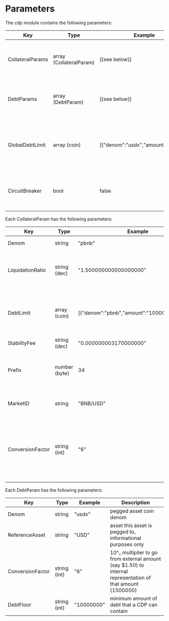 # Parameters

The cdp module contains the following parameters:

| Key              | Type                    | Example                            | Description                                                      |
|------------------|-------------------------|------------------------------------|------------------------------------------------------------------|
| CollateralParams | array (CollateralParam) | [{see below}]                      | array of params for each enabled collateral type                 |
| DebtParams       | array (DebtParam)       | [{see below}]                      | array of params for each enabled pegged asset                    |
| GlobalDebtLimit  | array (coin)            | [{"denom":"usdx","amount":"1000"}] | maximum pegged assets that can be minted across the whole system |
| CircuitBreaker   | bool                    | false                              | flag to disable user interactions with the system                |

Each CollateralParam has the following parameters:

| Key              | Type          | Example                                     | Description                                                                                                    |
|------------------|---------------|---------------------------------------------|----------------------------------------------------------------------------------------------------------------|
| Denom            | string        | "pbnb"                                      | collateral coin denom                                                                                          |
| LiquidationRatio | string (dec)  | "1.500000000000000000"                      | the ratio under which a cdp with this collateral type will be liquidated                                       |
| DebtLimit        | array (coin)  | [{"denom":"pbnb","amount":"1000000000000"}] | maximum pegged asset that can be minted backed by this collateral type                                         |
| StabilityFee     | string (dec)  | "0.000000003170000000"                      | per second fee                                                                                                 |
| Prefix           | number (byte) | 34                                          | identifier used in store keys - **must** be unique across collateral types                                     |
| MarketID         | string        | "BNB/USD"                                   | price feed identifier for this collateral type                                                                 |
| ConversionFactor | string (int)  | "6"                                         | 10^_ multiplier to go from external amount (say BTC1.50) to internal representation of that amount (150000000) |

Each DebtParam has the following parameters:

| Key              | Type         | Example    | Description                                                                                                |
|------------------|--------------|------------|------------------------------------------------------------------------------------------------------------|
| Denom            | string       | "usdx"     | pegged asset coin denom                                                                                    |
| ReferenceAsset   | string       | "USD"      | asset this asset is pegged to, informational purposes only                                                 |
| ConversionFactor | string (int) | "6"        | 10^_ multiplier to go from external amount (say $1.50) to internal representation of that amount (1500000) |
| DebtFloor        | string (int) | "10000000" | minimum amount of debt that a CDP can contain                                                              |
